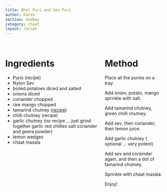 ```yaml
---
title: Bhel Puri and Sev Puri
author: Karen
section: bombay
category: chaat
layout: recipe
---
```


<br>
<div class='columns'> <div class='column is-one-third p-3' markdown='1'>

# Ingredients

* Puris (recipe)
* Nylon Sev
* boiled potatoes diced and salted
* onions diced
* coriander chopped
* raw mango chopped
* tamarind chutney ([recipe](chaat-tamarindchutney))
* chilli chutney (recipe)
* garlic chutney (no recipe … just grind together garlic red chillies salt coriander and geera powder)
* lemon wedges
* chaat masala

 
</div> <div class='column is-two-thirds p-3' markdown='1'>

# Method

Place all the puries on a tray.

Add onion, potato, mango sprinkle with salt.

Add tamarind chutney, green chilli chutney.

Add sev, then coriander, then lemon juice.

Add garlic chutney ( optional … very potent)

Add sev and corainder again, and then a dot of tamarind chutney.

Sprinkle with chaat masala.

Enjoy!

 

</div> </div>
